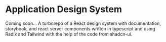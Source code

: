 # Application Design System

Coming soon... A turborepo of a React design system with documentation, storybook, and react server components written in typescript and using Radix and Tailwind with the help of the code from shadcn-ui.
